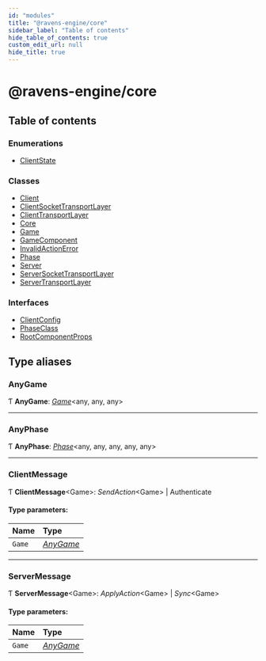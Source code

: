 ```yaml
---
id: "modules"
title: "@ravens-engine/core"
sidebar_label: "Table of contents"
hide_table_of_contents: true
custom_edit_url: null
hide_title: true
---
```


# @ravens-engine/core

## Table of contents

### Enumerations

- [ClientState](enums/clientstate.md)

### Classes

- [Client](classes/client.md)
- [ClientSocketTransportLayer](classes/clientsockettransportlayer.md)
- [ClientTransportLayer](classes/clienttransportlayer.md)
- [Core](classes/core.md)
- [Game](classes/game.md)
- [GameComponent](classes/gamecomponent.md)
- [InvalidActionError](classes/invalidactionerror.md)
- [Phase](classes/phase.md)
- [Server](classes/server.md)
- [ServerSocketTransportLayer](classes/serversockettransportlayer.md)
- [ServerTransportLayer](classes/servertransportlayer.md)

### Interfaces

- [ClientConfig](interfaces/clientconfig.md)
- [PhaseClass](interfaces/phaseclass.md)
- [RootComponentProps](interfaces/rootcomponentprops.md)

## Type aliases

### AnyGame

Ƭ **AnyGame**: [*Game*](classes/game.md)<any, any, any\>

___

### AnyPhase

Ƭ **AnyPhase**: [*Phase*](classes/phase.md)<any, any, any, any, any\>

___

### ClientMessage

Ƭ **ClientMessage**<Game\>: *SendAction*<Game\> \| Authenticate

#### Type parameters:

Name | Type |
:------ | :------ |
`Game` | [*AnyGame*](modules.md#anygame) |

___

### ServerMessage

Ƭ **ServerMessage**<Game\>: *ApplyAction*<Game\> \| *Sync*<Game\>

#### Type parameters:

Name | Type |
:------ | :------ |
`Game` | [*AnyGame*](modules.md#anygame) |
